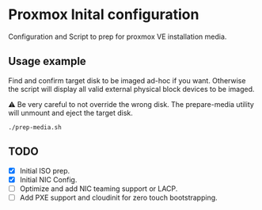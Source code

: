 # Proxmox Inital configuration

Configuration and Script to prep for proxmox VE installation media.

## Usage example

Find and confirm target disk to be imaged ad-hoc if you want. Otherwise the script will display all valid external physical block devices to be imaged.

:warning: Be very careful to not override the wrong disk. The prepare-media utility will unmount and eject the target disk.

    ./prep-media.sh

## TODO

- [x] Initial ISO prep.
- [x] Initial NIC Config.
- [ ] Optimize and add NIC teaming support or LACP.
- [ ] Add PXE support and cloudinit for zero touch bootstrapping.

